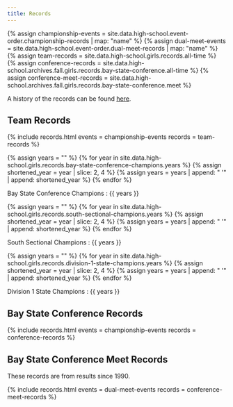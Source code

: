 ```yaml
---
title: Records
---
```


{% assign championship-events = site.data.high-school.event-order.championship-records | map: "name" %}
{% assign dual-meet-events = site.data.high-school.event-order.dual-meet-records | map: "name" %}
{% assign team-records = site.data.high-school.girls.records.all-time %}
{% assign conference-records = site.data.high-school.archives.fall.girls.records.bay-state-conference.all-time %}
{% assign conference-meet-records = site.data.high-school.archives.fall.girls.records.bay-state-conference.meet %}

A history of the records can be found [here](/high-school/girls/general-information/team-records/history).

## Team Records

{% include records.html
  events = championship-events
  records = team-records %}

{% assign years = "" %}
{% for year in site.data.high-school.girls.records.bay-state-conference-champions.years %}
  {% assign shortened_year = year | slice: 2, 4 %}
  {% assign years = years | append: " '" | append: shortened_year %}
{% endfor %}

Bay State Conference Champions
: {{ years }}

{% assign years = "" %}
{% for year in site.data.high-school.girls.records.south-sectional-champions.years %}
  {% assign shortened_year = year | slice: 2, 4 %}
  {% assign years = years | append: " '" | append: shortened_year %}
{% endfor %}

South Sectional Champions
: {{ years }}

{% assign years = "" %}
{% for year in site.data.high-school.girls.records.division-1-state-champions.years %}
  {% assign shortened_year = year | slice: 2, 4 %}
  {% assign years = years | append: " '" | append: shortened_year %}
{% endfor %}

Division 1 State Champions
: {{ years }}

## Bay State Conference Records

{% include records.html
  events = championship-events
  records = conference-records %}

## Bay State Conference Meet Records

These records are from results since 1990.

{% include records.html
  events = dual-meet-events
  records = conference-meet-records %}
